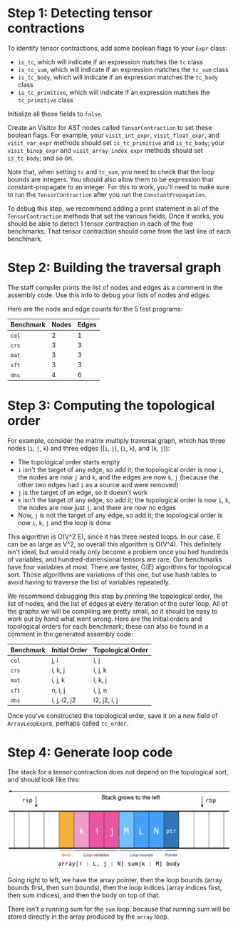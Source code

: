 

# Step 1: Detecting tensor contractions

To identify tensor contractions, add some boolean flags to your
`Expr` class:

- `is_tc`, which will indicate if an expression matches the `tc` class
- `is_tc_sum`, which will indicate if an expression matches the
  `tc_sum` class
- `is_tc_body`, which will indicate if an expression matches the
  `tc_body` class
- `is_tc_primitive`, which will indicate if an expression matches the
  `tc_primitive` class

Initialize all these fields to `false`.

Create an Visitor for AST nodes called `TensorContraction` to set these
boolean flags. For example, your `visit_int_expr`, `visit_float_expr`, and
`visit_var_expr` methods should set `is_tc_primitive` and `is_tc_body`; your
`visit_binop_expr` and `visit_array_index_expr` methods should set
`is_tc_body`; and so on.

Note that, when setting `tc` and `tc_sum`, you need to check that the
loop bounds are integers. You should also allow them to be expression
that constant-propagate to an integer. For this to work, you'll need
to make sure to run the `TensorContraction` after you run the
`ConstantPropagation`.

To debug this step, we recommend adding a print statement in all of
the `TensorContraction` methods that set the various fields. Once it
works, you should be able to detect 1 tensor contraction in each of
the five benchmarks. That tensor contraction should come from the last
line of each benchmark.


# Step 2: Building the traversal graph

The staff compiler prints the list of nodes and edges as a comment in the
assembly code. Use this info to debug your lists of nodes and edges.

Here are the node and edge counts for the 5 test programs:

| Benchmark | Nodes | Edges |
|-----------|-------|-------|
| `col`     | 2     | 1     |
| `crs`     | 3     | 3     |
| `mat`     | 3     | 3     |
| `sft`     | 3     | 3     |
| `dns`     | 4     | 6     |


# Step 3: Computing the topological order

For example, consider the matrix multiply traversal graph, which has
three nodes (`i`, `j`, `k`) and three edges ((`i`, `j`), (`i`, `k`),
and (`k`, `j`)):

- The topological order starts empty
- `i` isn't the target of any edge, so add it; the topological order
  is now `i`, the nodes are now `j` and `k`, and the edges are now
  `k`, `j` (because the other two edges had `i` as a source and were
  removed)
- `j` is the target of an edge, so it doesn't work
- `k` isn't the target of any edge, so add it; the topological order
  is now `i`, `k`, the nodes are now just `j`, and there are now no
  edges
- Now, `j` is not the target of any edge, so add it; the topological
  order is now `i`, `k`, `j` and the loop is done

This algorithm is O(V^2 E), since it has three nested loops. In our
case, E can be as large as V^2, so overall this algorithm is O(V^4).
This definitely isn't ideal, but would really only become a problem
once you had hundreds of variables, and hundred-dimensional tensors
are rare. Our benchmarks have four variables at most. There are
faster, O(E) algorithms for topological sort. Those algorithms are
variations of this one, but use hash tables to avoid having to
traverse the list of variables repeatedly.

We recommend debugging this step by printing the topological order,
the list of nodes, and the list of edges at every iteration of the
outer loop. All of the graphs we will be compiling are pretty small,
so it should be easy to work out by hand what went wrong. Here are the
initial orders and topological orders for each benchmark; these can
also be found in a comment in the generated assembly code:

| Benchmark | Initial Order | Topological Order |
|-----------|---------------|-------------------|
| `col`     | j, i          | i, j              |
| `crs`     | i, k, j       | i, j, k           |
| `mat`     | i, j, k       | i, k, j           |
| `sft`     | n, i, j       | i, j, n           |
| `dns`     | i, j, i2, j2  | i2, j2, i, j      |

Once you've constructed the topological order, save it on a new field
of `ArrayLoopExpr`s, perhaps called `tc_order`.


# Step 4: Generate loop code

The stack for a tensor contraction does not depend on the topological
sort, and should look like this:

![The stack configuration for tensor contraction](contract-stack.png)

Going right to left, we have the array pointer, then the
loop bounds (array bounds first, then sum bounds), then the loop
indices (array indices first, then sum indices), and then the body on
top of that.

There isn't a running sum for the `sum` loop, because that running sum
will be stored directly in the array produced by the `array` loop.

